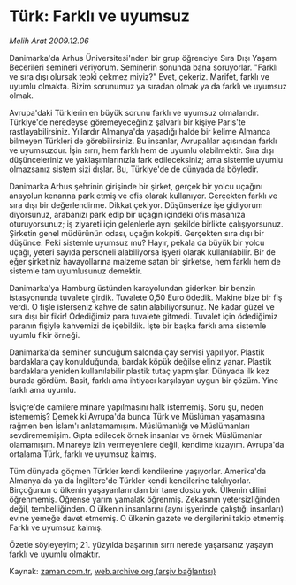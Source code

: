 # Türk: Farklı  ve uyumsuz

*Melih Arat 2009.12.06*

<tr><td class="metin" colspan="2" style="padding-top: 20px; padding-left: 5px; ">Danimarka'da Arhus Üniversitesi'nden bir grup öğrenciye Sıra Dışı Yaşam Becerileri semineri veriyorum. Seminerin sonunda bana soruyorlar. "Farklı ve sıra dışı olursak tepki çekmez miyiz?" Evet, çekeriz. Marifet, farklı ve uyumlu olmakta. Bizim sorunumuz ya sıradan olmak ya da farklı ve uyumsuz olmak.</td></tr><tr><td class="metin" colspan="2" style="padding-top: 20px; padding-left: 5px; "><p>Avrupa'daki Türklerin en büyük sorunu farklı ve uyumsuz olmalarıdır. Türkiye'de neredeyse göremeyeceğiniz şalvarlı bir kişiye Paris'te rastlayabilirsiniz. Yıllardır Almanya'da yaşadığı halde bir kelime Almanca bilmeyen Türkleri de görebilirsiniz. Bu insanlar, Avrupalılar açısından farklı ve uyumsuzdur. İşin sırrı, hem farklı hem de uyumlu olabilmektir. Sıra dışı düşünceleriniz ve yaklaşımlarınızla fark edileceksiniz; ama sistemle uyumlu olmazsanız sistem sizi dışlar. Bu, Türkiye'de de dünyada da böyledir.
<p> Danimarka Arhus şehrinin girişinde bir şirket, gerçek bir yolcu uçağını anayolun kenarına park etmiş ve ofis olarak kullanıyor. Gerçekten farklı ve sıra dışı bir değerlendirme. Dikkat çekiyor. Düşünsenize işe gidiyorum diyorsunuz, arabanızı park edip bir uçağın içindeki ofis masanıza oturuyorsunuz; iş ziyareti için gelenlerle aynı şekilde birlikte çalışıyorsunuz. Şirketin genel müdürünün odası, uçağın kokpiti. Gerçekten sıra dışı bir düşünce. Peki sistemle uyumsuz mu? Hayır, pekala da büyük bir yolcu uçağı, yeteri sayıda personeli alabiliyorsa işyeri olarak kullanılabilir. Bir de eğer şirketiniz havayollarına malzeme satan bir şirketse, hem farklı hem de sistemle tam uyumlusunuz demektir.
<p> Danimarka'ya Hamburg üstünden karayolundan giderken bir benzin istasyonunda tuvalete girdik. Tuvalete 0,50 Euro ödedik. Makine bize bir fiş verdi. O fişle isterseniz kahve de satın alabiliyorsunuz. Ne kadar güzel ve sıra dışı bir fikir! Ödediğimiz para tuvalete gitmedi. Tuvalet için ödediğimiz paranın fişiyle kahvemizi de içebildik. İşte bir başka farklı ama sistemle uyumlu fikir örneği.
<p> Danimarka'da seminer sunduğum salonda çay servisi yapılıyor. Plastik bardaklara çay konulduğunda, bardak köpük değilse eliniz yanar. Plastik bardaklara yeniden kullanılabilir plastik tutaç yapmışlar. Dünyada ilk kez burada gördüm. Basit, farklı ama ihtiyacı karşılayan uygun bir çözüm. Yine farklı ama uyumlu.
<p> İsviçre'de camilere minare yapılmasını halk istememiş. Soru şu, neden istememiş? Demek ki Avrupa'da bunca Türk ve Müslüman yaşamasına rağmen ben İslam'ı anlatamamışım. Müslümanlığı ve Müslümanları sevdirememişim. Gıpta edilecek örnek insanlar ve örnek Müslümanlar olamamışım. Minareye izin vermeyenlere değil, kendime kızayım. Avrupa'da ortalama Türk, farklı ve uyumsuz kalmış.
<p> Tüm dünyada göçmen Türkler kendi kendilerine yaşıyorlar. Amerika'da Almanya'da ya da İngiltere'de Türkler kendi kendilerine takılıyorlar. Birçoğunun o ülkenin yaşayanlarından bir tane dostu yok. Ülkenin dilini öğrenmemiş. Öğrense yarım yamalak öğrenmiş. Zekasının yetersizliğinden değil, tembelliğinden. O ülkenin insanlarını (aynı işyerinde çalıştığı insanları) evine yemeğe davet etmemiş. O ülkenin gazete ve dergilerini takip etmemiş. Farklı ve uyumsuz kalmış.
<p> Özetle söyleyeyim; 21. yüzyılda başarının sırrı nerede yaşarsanız yaşayın farklı ve uyumlu olmaktır.<br/></p></p></p></p></p></p></p></td></tr>

Kaynak: [zaman.com.tr](http://zaman.com.tr/yazar.do?yazino=923914), [web.archive.org (arşiv bağlantısı)](http://web.archive.org/web/20100313015946/http://www.zaman.com.tr:80/yazar.do?yazino=923914)
